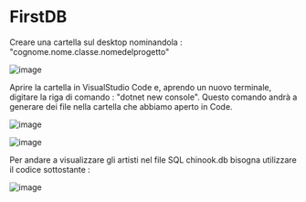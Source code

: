 # FirstDB

Creare una cartella sul desktop nominandola : "cognome.nome.classe.nomedelprogetto"

![image](https://user-images.githubusercontent.com/117436985/235085824-335c42ce-4538-4929-ae9f-4995d9ffc6b7.png)

Aprire la cartella in VisualStudio Code e, aprendo un nuovo terminale, digitare la riga di comando : "dotnet new console". Questo comando andrà a generare dei file nella cartella che abbiamo aperto in Code.


![image](https://user-images.githubusercontent.com/117436985/235087757-cebe3990-ddc3-4d95-b4fa-94a364c6e10a.png)


![image](https://user-images.githubusercontent.com/117436985/235088243-ec7f129e-3ace-4355-b198-8681ab9f4c89.png)

Per andare a visualizzare gli artisti nel file SQL chinook.db bisogna utilizzare il codice sottostante :

![image](https://user-images.githubusercontent.com/117436985/235088812-f6029c04-12a4-4f35-9594-6de4aa0c02f4.png)


